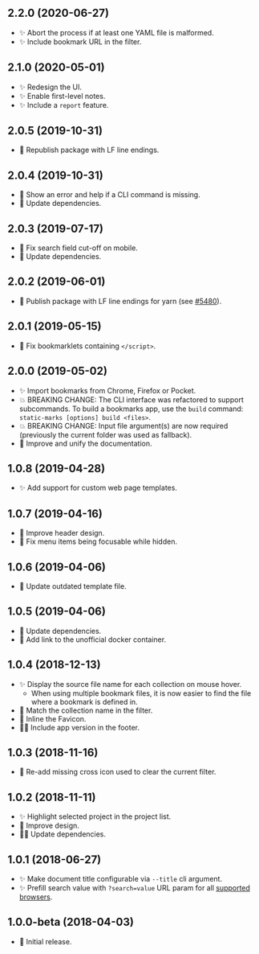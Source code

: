 ## 2.2.0 (2020-06-27)

- :sparkles: Abort the process if at least one YAML file is malformed.
- :sparkles: Include bookmark URL in the filter.

## 2.1.0 (2020-05-01)

- :sparkles: Redesign the UI.
- :sparkles: Enable first-level notes.
- :sparkles: Include a `report` feature.

## 2.0.5 (2019-10-31)

- :construction_worker: Republish package with LF line endings.

## 2.0.4 (2019-10-31)

- :rocket: Show an error and help if a CLI command is missing.
- :construction_worker: Update dependencies.

## 2.0.3 (2019-07-17)

- :bug: Fix search field cut-off on mobile.
- :construction_worker: Update dependencies.

## 2.0.2 (2019-06-01)

- :bug: Publish package with LF line endings for yarn (see [#5480](https://github.com/yarnpkg/yarn/issues/5480)).

## 2.0.1 (2019-05-15)

- :bug: Fix bookmarklets containing `</script>`.

## 2.0.0 (2019-05-02)

- :sparkles: Import bookmarks from Chrome, Firefox or Pocket.
- :boom: BREAKING CHANGE: The CLI interface was refactored to support subcommands. To build a bookmarks app, use the `build` command: `static-marks [options] build <files>`.
- :boom: BREAKING CHANGE: Input file argument(s) are now required (previously the current folder was used as fallback).
- :book: Improve and unify the documentation.

## 1.0.8 (2019-04-28)

- :sparkles: Add support for custom web page templates.

## 1.0.7 (2019-04-16)

- :gem: Improve header design.
- :bug: Fix menu items being focusable while hidden.

## 1.0.6 (2019-04-06)

- :construction_worker: Update outdated template file.

## 1.0.5 (2019-04-06)

- :construction_worker: Update dependencies.
- :book: Add link to the unofficial docker container.

## 1.0.4 (2018-12-13)

- :sparkles: Display the source file name for each collection on mouse hover.
  - When using multiple bookmark files, it is now easier to find the file where a bookmark is defined in.
- :rocket: Match the collection name in the filter.
- :rocket: Inline the Favicon.
- :construction_worker_man: Include app version in the footer.

## 1.0.3 (2018-11-16)

- :bug: Re-add missing cross icon used to clear the current filter.

## 1.0.2 (2018-11-11)

- :sparkles: Highlight selected project in the project list.
- :gem: Improve design.
- :construction_worker_man: Update dependencies.

## 1.0.1 (2018-06-27)

- :sparkles: Make document title configurable via `--title` cli argument.
- :sparkles: Prefill search value with `?search=value` URL param for all [supported browsers](https://caniuse.com/#feat=urlsearchparams).

## 1.0.0-beta (2018-04-03)

- :tada: Initial release.
